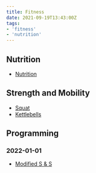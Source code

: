 ```yaml
---
title: Fitness
date: 2021-09-19T13:43:00Z
tags:
- 'fitness'
- 'nutrition'
---
```


## Nutrition

* [Nutrition](20210919134327-nutrition.md)

## Strength and Mobility

* [Squat](20220108161720-squat.md)
* [Kettlebells](20220108170433-kettlebells.md)

## Programming

### 2022-01-01

* [Modified S & S](20220110052613-modified-s-and-s.md)
